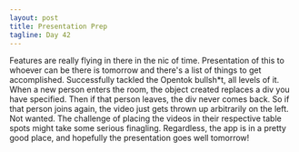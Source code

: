 ```yaml
---
layout: post
title: Presentation Prep
tagline: Day 42
---
```


Features are really flying in there in the nic of time. Presentation of this to whoever can be there is tomorrow and there's a list of things to get accomplished. Successfully tackled the Opentok bullsh\*t, all levels of it. When a new person enters the room, the object created replaces a div you have specified. Then if that person leaves, the div never comes back. So if that person joins again, the video just gets thrown up arbitrarily on the left. Not wanted. The challenge of placing the videos in their respective table spots might take some serious finagling. Regardless, the app is in a pretty good place, and hopefully the presentation goes well tomorrow! 